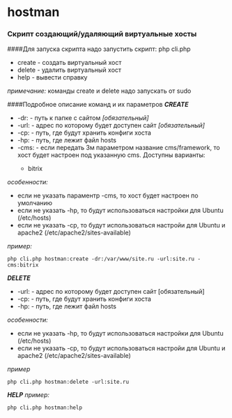# hostman
### Скрипт создающий/удаляющий виртуальные хосты


####Для запуска скрипта надо запустить скрипт: php cli.php
* create    - создать виртуальный хост
* delete    - удалить виртуальный хост
* help      - вывести справку

*примечание:* команды create и delete надо запускать от sudo 


####Подробное описание команд и их параметров
***CREATE***
* -dr:<DocumentRoot> - путь к папке с сайтом *[обязательный]*
* -url:<URL> - адрес по которому будет доступен сайт *[обязательный]*
* -cp:<ConfigurationRoot> - путь, где будут хранить конфиги хоста
* -hp:<HostPath> - путь, где лежит файл hosts
* -cms:<cms> - если передать 3м параметром название cms/framework, то хост будет настроен под указанную cms. Доступны варианты:
    * bitrix

*особенности:*
- если не указать параментр -cms, то хост будет настроен по умолчанию
- если не указать -hp, то будут использоваться настройки для Ubuntu (/etc/hosts)
- если не указать -cp, то будут использоваться настройи для Ubuntu и apache2 (/etc/apache2/sites-available)

*пример:*
```
php cli.php hostman:create -dr:/var/www/site.ru -url:site.ru -cms:bitrix
```

***DELETE***
* -url:<URL> - адрес по которому будет доступен сайт [обязательный]
* -cp:<ConfigurationRoot> - путь, где будут хранить конфиги хоста
* -hp:<HostPath> - путь, где лежит файл hosts

*особенности:*
- если не указать -hp, то будут использоваться настройки для Ubuntu (/etc/hosts)
- если не указать -cp, то будут использоваться настройи для Ubuntu и apache2 (/etc/apache2/sites-available)

*пример*
```
php cli.php hostman:delete -url:site.ru
```

***HELP***
*пример:*
```
php cli.php hostman:help
```